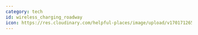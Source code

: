 ```yaml
---
category: tech
id: wireless_charging_roadway
icon: https://res.cloudinary.com/helpful-places/image/upload/v1701712656/wireless_charging_roadway_biyvgz.svg
---
```

